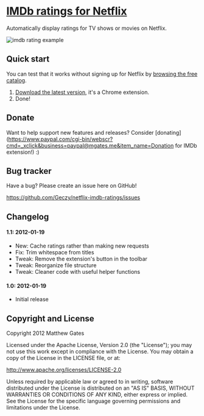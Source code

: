[IMDb ratings for Netflix](https://github.com/Geczy/netflix-imdb-ratings)
=======================

Automatically display ratings for TV shows or movies on Netflix.

![imdb rating example](http://mgates.me/pix/20130113004809734.png)

Quick start
------------

You can test that it works without signing up for Netflix by [browsing the free catalog](https://signup.netflix.com/BrowseSelection).

1. [Download the latest version](https://chrome.google.com/webstore/detail/netflix-imdb-ratings/laclklcdckbolhgghhmffhcpdjobddbf), it's a Chrome extension.
2. Done!

Donate
------------

Want to help support new features and releases? Consider [donating](https://www.paypal.com/cgi-bin/webscr?cmd=_xclick&business=paypal@mgates.me&item_name=Donation for IMDb extension!) :)

Bug tracker
------------

Have a bug? Please create an issue here on GitHub!

https://github.com/Geczy/netflix-imdb-ratings/issues

Changelog
------------

#### 1.1: 2012-01-19
* New: Cache ratings rather than making new requests
* Fix: Trim whitespace from titles
* Tweak: Remove the extension's button in the toolbar
* Tweak: Reorganize file structure
* Tweak: Cleaner code with useful helper functions

#### 1.0: 2012-01-19
* Initial release

Copyright and License
---------------------

Copyright 2012 Matthew Gates

Licensed under the Apache License, Version 2.0 (the "License"); you may not use this work except in
compliance with the License. You may obtain a copy of the License in the LICENSE file, or at:

http://www.apache.org/licenses/LICENSE-2.0

Unless required by applicable law or agreed to in writing, software distributed under the License is
distributed on an "AS IS" BASIS, WITHOUT WARRANTIES OR CONDITIONS OF ANY KIND, either express or implied.
See the License for the specific language governing permissions and limitations under the License.